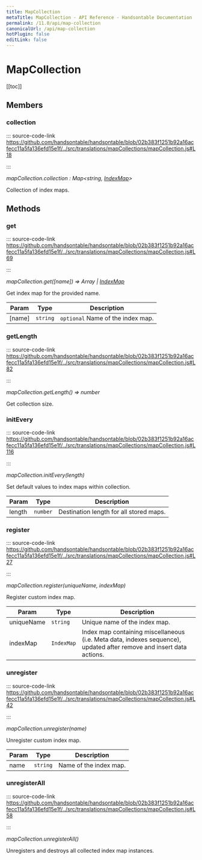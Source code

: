 ```yaml
---
title: MapCollection
metaTitle: MapCollection - API Reference - Handsontable Documentation
permalink: /11.0/api/map-collection
canonicalUrl: /api/map-collection
hotPlugin: false
editLink: false
---
```


# MapCollection

[[toc]]
## Members

### collection
  
::: source-code-link https://github.com/handsontable/handsontable/blob/02b383f1251b92a16acfecc11a5fa136efd15e1f/../src/translations/mapCollections/mapCollection.js#L18

:::

_mapCollection.collection : Map&lt;string, [IndexMap](@/api/indexMap.md)&gt;_

Collection of index maps.


## Methods

### get
  
::: source-code-link https://github.com/handsontable/handsontable/blob/02b383f1251b92a16acfecc11a5fa136efd15e1f/../src/translations/mapCollections/mapCollection.js#L69

:::

_mapCollection.get([name]) ⇒ Array | [IndexMap](@/api/indexMap.md)_

Get index map for the provided name.


| Param | Type | Description |
| --- | --- | --- |
| [name] | `string` | `optional` Name of the index map. |



### getLength
  
::: source-code-link https://github.com/handsontable/handsontable/blob/02b383f1251b92a16acfecc11a5fa136efd15e1f/../src/translations/mapCollections/mapCollection.js#L82

:::

_mapCollection.getLength() ⇒ number_

Get collection size.



### initEvery
  
::: source-code-link https://github.com/handsontable/handsontable/blob/02b383f1251b92a16acfecc11a5fa136efd15e1f/../src/translations/mapCollections/mapCollection.js#L116

:::

_mapCollection.initEvery(length)_

Set default values to index maps within collection.


| Param | Type | Description |
| --- | --- | --- |
| length | `number` | Destination length for all stored maps. |



### register
  
::: source-code-link https://github.com/handsontable/handsontable/blob/02b383f1251b92a16acfecc11a5fa136efd15e1f/../src/translations/mapCollections/mapCollection.js#L27

:::

_mapCollection.register(uniqueName, indexMap)_

Register custom index map.


| Param | Type | Description |
| --- | --- | --- |
| uniqueName | `string` | Unique name of the index map. |
| indexMap | `IndexMap` | Index map containing miscellaneous (i.e. Meta data, indexes sequence), updated after remove and insert data actions. |



### unregister
  
::: source-code-link https://github.com/handsontable/handsontable/blob/02b383f1251b92a16acfecc11a5fa136efd15e1f/../src/translations/mapCollections/mapCollection.js#L42

:::

_mapCollection.unregister(name)_

Unregister custom index map.


| Param | Type | Description |
| --- | --- | --- |
| name | `string` | Name of the index map. |



### unregisterAll
  
::: source-code-link https://github.com/handsontable/handsontable/blob/02b383f1251b92a16acfecc11a5fa136efd15e1f/../src/translations/mapCollections/mapCollection.js#L58

:::

_mapCollection.unregisterAll()_

Unregisters and destroys all collected index map instances.


